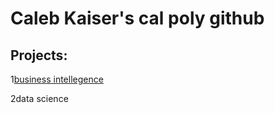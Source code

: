 # Caleb Kaiser's cal poly github
## Projects:

1[business intellegence](https://github.com/CalebKaiser1/CalebKaiser/blob/main/Untitled0.ipynb%20-%20Colaboratory%201.pdf) 

2data science
